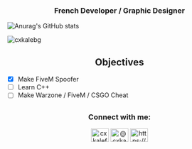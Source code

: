 
<h3 align="center">French Developer / Graphic Designer</h3>

![Anurag's GitHub stats](https://github-readme-stats.vercel.app/api?username=cxkalebg&show_icons=true&theme=dark)

<p align="left"> <img src="https://komarev.com/ghpvc/?username=cxkalebg&label=Profile%20views&color=0e75b6&style=flat" alt="cxkalebg" /> </p>


<h2 align="center">Objectives</h2>

- [x] Make FiveM Spoofer
- [ ] Learn C++
- [ ] Make Warzone / FiveM / CSGO Cheat

<h2 align="center"></h2>

<h3 align="center">Connect with me:</h3>
<p align="center">
<a href="https://twitter.com/cxkalefake" target="blank"><img align="center" src="https://raw.githubusercontent.com/rahuldkjain/github-profile-readme-generator/master/src/images/icons/Social/twitter.svg" alt="cxkalefake" height="30" width="40" /></a>
<a href="https://www.behance.net/@cxka" target="blank"><img align="center" src="https://raw.githubusercontent.com/rahuldkjain/github-profile-readme-generator/master/src/images/icons/Social/behance.svg" alt="@cxka" height="30" width="40" /></a>
<a href="https://discord.gg/https://discord.gg/jU3cHdY3fR" target="blank"><img align="center" src="https://raw.githubusercontent.com/rahuldkjain/github-profile-readme-generator/master/src/images/icons/Social/discord.svg" alt="https://discord.gg/4GnKnkgKWF" height="30" width="40" /></a>
</p>
<h2 align="center"></h2>
